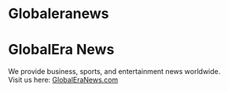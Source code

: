 # Globaleranews
# GlobalEra News
We provide business, sports, and entertainment news worldwide.  
Visit us here: [GlobalEraNews.com](https://globalearanews.com)
